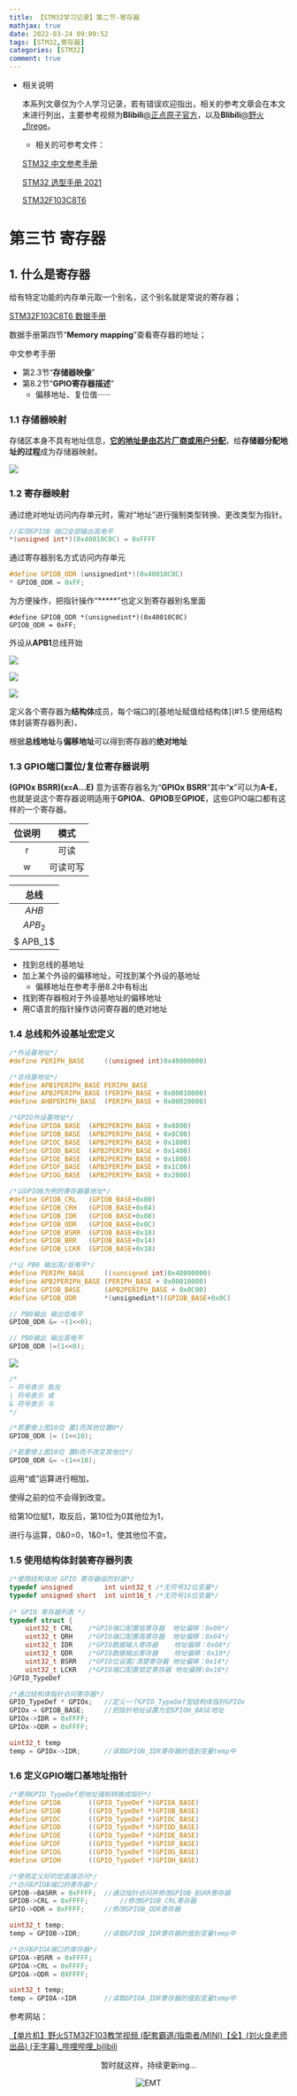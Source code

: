 ```yaml
---
title: 【STM32学习记录】第二节-寄存器
mathjax: true
date: 2022-03-24 09:09:52
tags: [STM32,寄存器]
categories: [STM32] 
comment: true
---
```


+   相关说明

    本系列文章仅为个人学习记录，若有错误欢迎指出，相关的参考文章会在本文末进行列出，主要参考视频为**Blibili**[@正点原子官方](https://space.bilibili.com/394620890?from=search&seid=13393056502650554081&spm_id_from=333.337.0.0)，以及**Blibili**[@野火_firege](https://space.bilibili.com/356820657?from=search&seid=6957304932395919416&spm_id_from=333.337.0.0)。

    +   相关的可参考文件：

    [STM32 中文参考手册](http://www.stm32er.com/zb_users/upload/2021/01/202101191611046723128863.pdf)

    [STM32 选型手册 2021](https://www.stmcu.com.cn/upload/Selection_Guide.pdf)

    [STM32F103C8T6 ](https://pdf1.alldatasheetcn.com/datasheet-pdf/view/201596/STMICROELECTRONICS/STM32F103C8T6.html)
    
# 第三节 寄存器

## 1. 什么是寄存器

给有特定功能的内存单元取一个别名，这个别名就是常说的寄存器；

[STM32F103C8T6 数据手册](https://pdf1.alldatasheetcn.com/datasheet-pdf/view/201596/STMICROELECTRONICS/STM32F103C8T6.html)

数据手册第四节“**Memory mapping**”查看寄存器的地址；

中文参考手册

+   第2.3节“**存储器映像**”
+   第8.2节“**GPIO寄存器描述**”
    +   偏移地址、复位值······

### 1.1 存储器映射

存储区本身不具有地址信息，**<u>它的地址是由芯片厂商或用户分配</u>**，给**存储器分配地址的过程**成为存储器映射。

![](https://s3.bmp.ovh/imgs/2022/03/eb22994c2a44d2ee.png)

### 1.2 寄存器映射

通过绝对地址访问内存单元时，需对“地址”进行强制类型转换、更改类型为指针。

```c
//实现GPIOB 端口全部输出高电平
*(unsigned int*)(0x40010C0C) = 0xFFFF
```

通过寄存器别名方式访问内存单元

```c
#define GPIOB_ODR (unsignedint*)(0x40010C0C)
* GPIOB_ODR = 0xFF;
```

为方便操作，把指针操作“*****”也定义到寄存器别名里面

```
#define GPIOB_ODR *(unsignedint*)(0x40010C0C)
GPIOB_ODR = 0xFF;
```

外设从**APB1**总线开始

![](https://s3.bmp.ovh/imgs/2022/03/877665911bd6a46d.png)

![](https://s3.bmp.ovh/imgs/2022/03/01c329f6f4e8492e.png)

![](https://s3.bmp.ovh/imgs/2022/03/0199c29362773467.png)

定义各个寄存器为**结构体**成员，每个端口的[基地址赋值给结构体](#1.5 使用结构体封装寄存器列表)，

根据**总线地址**与**偏移地址**可以得到寄存器的**绝对地址**

### 1.3 GPIO端口置位/复位寄存器说明

**(GPIOx BSRR)(x=A...E)** 意为该寄存器名为“**GPIOx BSRR**”其中“**x**”可以为**A-E**，也就是说这个寄存器说明适用于**GPIOA**、**GPIOB**至**GPIOE**，这些GPIO端口都有这样的一个寄存器。

| 位说明 |   模式   |
| :----: | :------: |
|   r    |   可读   |
|   w    | 可读可写 |

|   总线   |
| :------: |
|  $AHB$   |
| $APB_2$  |
| $ APB_1$ |

+   找到总线的基地址
+   加上某个外设的偏移地址，可找到某个外设的基地址
    +   偏移地址在参考手册8.2中有标出
+   找到寄存器相对于外设基地址的偏移地址
+   用C语言的指针操作访问寄存器的绝对地址

### 1.4 总线和外设基址宏定义

```c
/*外设基地址*/
#define PERIPH_BASE		((unsigned int)0x40000000)

/*总线基地址*/
#define APB1PERIPH_BASE	PERIPH_BASE
#define APB2PERIPH_BASE	(PERIPH_BASE + 0x00010000)
#define AHBPERIPH_BASE	(PERIPH_BASE + 0x00020000)

/*GPIO外设基地址*/
#define GPIOA_BASE	(APB2PERIPH_BASE + 0x0800)
#define GPIOB_BASE	(APB2PERIPH_BASE + 0x0C00)
#define GPIOC_BASE 	(APB2PERIPH_BASE + 0x1000)
#define GPIOD_BASE	(APB2PERIPH_BASE + 0x1400)
#define GPIOE_BASE	(APB2PERIPH_BASE + 0x1800)
#define GPIOF_BASE	(APB2PERIPH_BASE + 0x1C00)
#define GPIOG_BASE 	(APB2PERIPH_BASE + 0x2000)

/*以GPIOB为例的寄存器基地址*/
#define GPIOB_CRL	(GPIOB_BASE+0x00)
#define GPIOB_CRH	(GPIOB_BASE+0x04)
#define GPIOB_IDR	(GPIOB_BASE+0x08)
#define GPIOB_ODR	(GPIOB_BASE+0x0C)
#define GPIOB_BSRR	(GPIOB_BASE+0x10)
#define GPIOB_BRR	(GPIOB_BASE+0x14)
#define GPIOB_LCKR	(GPIOB_BASE+0x18)
```

```c
/*让 PB0 输出高/低电平*/
#define PERIPH_BASE		((sunsigned int)0x40000000)
#define APB2PERIPH_BASE	(PERIPH_BASE + 0x00010000)
#define GPIOB_BASE		(APB2PERIPH_BASE + 0x0C00)
#define GPIOB_ODR		*(unsignedint*)(GPIOB_BASE+0x0C)

// PB0输出 输出低电平
GPIOB_ODR &= ~(1<<0);

// PB0输出 输出高电平
GPIOB_ODR |=(1<<0);
```

![](https://s3.bmp.ovh/imgs/2022/03/db0b701329e4e6b4.png)

```c
/*
~ 符号表示 取反 
| 符号表示 或
& 符号表示 与
*/

/*若要使上图10位 置1而其他位置0*/
GPIOB_ODR |= (1<<10);

/*若要使上图10位 置0而不改变其他位*/
GPIOB_ODR &= ~(1<<10);
```

运用“或”运算进行相加，

使得之前的位不会得到改变。

给第10位赋1，取反后，第10位为0其他位为1，

进行与运算，0&0=0，1&0=1，使其他位不变。

### 1.5 使用结构体封装寄存器列表

```c
/*使用结构体对 GPIO 寄存器组的封装*/
typedef unsigned		int uint32_t /*无符号32位变量*/
typedef unsigned short	int uint16_t /*无符号16位变量*/
    
/* GPIO 寄存器列表 */
typedef struct {
	uint32_t CRL	/*GPIO端口配置低寄存器	地址偏移：0x00*/
	uint32_t QRH	/*GPIO端口配置高寄存器	地址偏移：0x04*/
	uint32_t IDR	/*GPIO数据输入寄存器	 地址偏移：0x08*/
	uint32_t QDR	/*GPIO数据输出寄存器	 地址偏移：0x10*/
	uint32_t BSRR	/*GPIO位设置/清楚寄存器	地址偏移：0x14*/
	uint32_t LCKR	/*GPIO端口配置锁定寄存器	地址偏移:0x18*/
}GPIO_TypeDef
```

```c
/*通过结构体指针访问寄存器*/
GPIO_TypeDef * GPIOx;	//定义一个GPIO_TypeDef型结构体指针GPIOx
GPIOx = GPIOB_BASE;		//把指针地址设置为宏GPIOH_BASE地址
GPIOx->IDR = 0xFFFF;
GPIOx->ODR = 0xFFFF;

uint32_t temp
temp = GPIOx->IDR;		//读取GPIOB_IDR寄存器的值到变量temp中
```

### 1.6 定义GPIO端口基地址指针

```c
/*使用GPIO_TypeDef把地址强制转换成指针*/
#define GPIOA		((GPIO_TypeDef *)GPIOA_BASE)
#define GPIOB		((GPIO_TypeDef *)GPIOB_BASE)
#define GPIOC		((GPIO_TypeDef *)GPIOC_BASE)
#define GPIOD		((GPIO_TypeDef *)GPIOD_BASE)
#define GPIOE		((GPIO_TypeDef *)GPIOE_BASE)
#define GPIOF		((GPIO_TypeDef *)GPIOF_BASE)
#define GPIOG		((GPIO_TypeDef *)GPIOG_BASE)
#define GPIOH		((GPIO_TypeDef *)GPIOH_BASE)

/*使用定义好的宏直接访问*/
/*访问GPIOB端口的寄存器*/
GPIOB->BASRR = 0xFFFF;	//通过指针访问并修改GPIOB_BSRR寄存器
GPIOB->CRL = 0xFFFF;		//修改GPIOB_CRL寄存器
GPIO->ODR = 0xFFFF;		//修改GPIOB_ODR寄存器

uint32_t temp;
temp = GPIOB->IDR;		//读取GPIOB_IDR寄存器的值到变量temp中

/*访问GPIOA端口的寄存器*/
GPIOA->BSRR = 0xFFFF;
GPIOA->CRL = 0xFFFF;
GPIOA->ODR = 0XFFFF;

uint32_t temp;
temp = GPIOA->IDR		//读取GPIOA_IDR寄存器的值到变量temp中
```






参考网站：

[【单片机】野火STM32F103教学视频 (配套霸道/指南者/MINI)【全】(刘火良老师出品) (无字幕)_哔哩哔哩_bilibili](https://www.bilibili.com/video/BV1yW411Y7Gw)

<center>暂时就这样，持续更新ing...<center/>

![EMT](EMT.png)